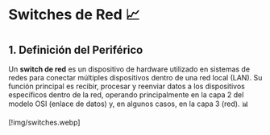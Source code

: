 # Switches de Red 📈

## 1. Definición del Periférico
Un **switch de red** es un dispositivo de hardware utilizado en sistemas de redes para conectar múltiples dispositivos dentro de una red local (LAN). Su función principal es recibir, procesar y reenviar datos a los dispositivos específicos dentro de la red, operando principalmente en la capa 2 del modelo OSI (enlace de datos) y, en algunos casos, en la capa 3 (red). 📊


[!img/switches.webp]
